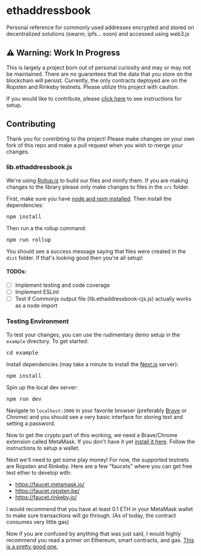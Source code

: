 # ethaddressbook
Personal reference for commonly used addresses encrypted and stored on decentralized solutions (swarm, ipfs... soon) and accessed using web3.js

## :warning: Warning: Work In Progress
This is largely a project born out of personal curiosity and may or may not be maintained. There are no guarantees that the data that you store on the blockchain will persist. Currently, the only contracts deployed are on the Ropsten and Rinkeby testnets. Please utilize this project with caution.

If you would like to contribute, please [click here](#contributing) to see instructions for setup.

## Contributing
Thank you for contribting to the project! Please make changes on your own fork of this repo and make a pull request when you wish to merge your changes.

### lib.ethaddressbook.js
We're using [Rollup.js](https://rollupjs.org) to build our files and minify them. If you are making changes to the library please only make changes to files in the `src` folder.

First, make sure you have [node and npm installed](https://nodejs.org/en/download/). Then install the dependencies:
<pre>npm install</pre>

Then run a the rollup command:
<pre>npm run rollup</pre>

You should see a success message saying that files were created in the `dist` folder. If that's looking good then you're all setup!

#### TODOs:
- [ ] Implement testing and code coverage
- [ ] Implement ESLint
- [ ] Test if Commonjs output file (lib.ethaddressbook-cjs.js) actually works as a node import

### Testing Environment
To test your changes, you can use the rudimentary demo setup in the `example` directory. To get started:
<pre>cd example</pre>

Install dependencies (may take a minute to install the [Next.js](https://nextjs.org/) server):
<pre>npm install</pre>

Spin up the local dev server:
<pre>npm run dev</pre>

Navigate to `localhost:3000` in your favorite browser (preferably [Brave](https://brave.com/) or Chrome) and you should see a very basic interface for storing text and setting a password.

Now to get the crypto part of this working, we need a Brave/Chrome extension called MetaMask. If you don't have it yet [install it here](https://chrome.google.com/webstore/detail/metamask/nkbihfbeogaeaoehlefnkodbefgpgknn). Follow the instructions to setup a wallet.

Next we'll need to get some play money! For now, the supported testnets are Ropsten and Rinkeby. Here are a few "faucets" where you can get free test ether to develop with:
- https://faucet.metamask.io/
- https://faucet.ropsten.be/
- https://faucet.rinkeby.io/

I would recommend that you have at least 0.1 ETH in your MetaMask wallet to make sure transactions will go through. (As of today, the contract consumes very little gas)

Now if you are confused by anything that was just said, I would highly recommend you read a primer on Ethereum, smart contracts, and gas. [This is a pretty good one.](https://blockgeeks.com/guides/ethereum-gas-step-by-step-guide/)

